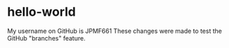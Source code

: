 # hello-world

My username on GitHub is JPMF661
These changes were made to test the GitHub "branches" feature.
